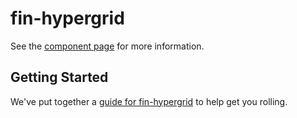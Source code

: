 fin-hypergrid
================

See the [component page](http://stevewirts.github.io/stevewirts/fin-hypergrid) for more information.

## Getting Started

We've put together a [guide for fin-hypergrid](http://www.polymer-project.org/docs/start/reusableelements.html) to help get you rolling.
